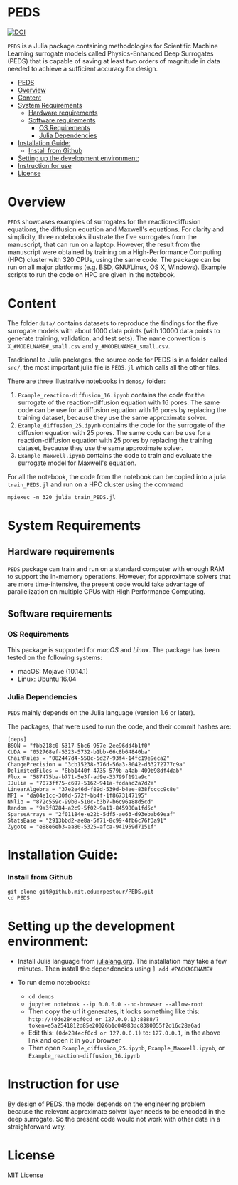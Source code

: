 # PEDS

[![DOI](https://zenodo.org/badge/DOI/10.5281/zenodo.8342595.svg)](https://doi.org/10.5281/zenodo.8342595)

`PEDS` is a Julia package containing methodologies for Scientific Machine Learning surrogate models called Physics-Enhanced Deep Surrogates (PEDS) that is capable of saving at least two orders of magnitude in data needed to achieve a sufficient accuracy for design.

- [PEDS](#peds)
- [Overview](#overview)
- [Content](#content)
- [System Requirements](#system-requirements)
  - [Hardware requirements](#hardware-requirements)
  - [Software requirements](#software-requirements)
    - [OS Requirements](#os-requirements)
    - [Julia Dependencies](#julia-dependencies)
- [Installation Guide:](#installation-guide)
    - [Install from Github](#install-from-github)
- [Setting up the development environment:](#setting-up-the-development-environment)
- [Instruction for use](#instruction-for-use)
- [License](#license)

# Overview
``PEDS`` showcases examples of surrogates for the reaction-diffusion equations, the diffusion equation and Maxwell's equations. For clarity and simplicity, three notebooks illustrate the five surrogates from the manuscript, that can run on a laptop. However, the result from the manuscript were obtained by training on a High-Performance Computing (HPC) cluster with 320 CPUs, using the same code. 
The package can be run on all major platforms (e.g. BSD, GNU/Linux, OS X, Windows).
Example scripts to run the code on HPC are given in the notebook.

# Content

The folder `data/` contains datasets to reproduce the findings for the five surrogate models with about 1000 data points (with 10000 data points to generate training, validation, and test sets). The name convention is `X_#MODELNAME#_small.csv` and `y_#MODELNAME#_small.csv`. 

Traditional to Julia packages, the source code for PEDS is in a folder called `src/`, the most important julia file is `PEDS.jl` which calls all the other files. 

There are three illustrative notebooks in `demos/` folder:
1. `Example_reaction-diffusion_16.ipynb` contains the code for the surrogate of the reaction-diffusion equation with 16 pores. The same code can be use for a diffusion equation with 16 pores by replacing the training dataset, because they use the same approximate solver.
2. `Example_diffusion_25.ipynb` contains the code for the surrogate of the diffusion equation with 25 pores. The same code can be use for a reaction-diffusion equation with 25 pores by replacing the training dataset, because they use the same approximate solver.
3. `Example_Maxwell.ipynb` contains the code to train and evaluate the surrogate model for Maxwell's equation. 

For all the notebook, the code from the notebook can be copied into a julia `train_PEDS.jl` and run on a HPC cluster using the command

```
mpiexec -n 320 julia train_PEDS.jl
```

# System Requirements
## Hardware requirements
`PEDS` package can train and run on a standard computer with enough RAM to support the in-memory operations. However, for approximate solvers that are more time-intensive, the present code would take advantage of parallelization on multiple CPUs with High Performance Computing. 

## Software requirements
### OS Requirements
This package is supported for *macOS* and *Linux*. The package has been tested on the following systems:
+ macOS: Mojave (10.14.1)
+ Linux: Ubuntu 16.04

### Julia Dependencies
`PEDS` mainly depends on the Julia language (version 1.6 or later).

The packages, that were used to run the code, and their commit hashes are:
```
[deps]
BSON = "fbb218c0-5317-5bc6-957e-2ee96dd4b1f0"
CUDA = "052768ef-5323-5732-b1bb-66c8b64840ba"
ChainRules = "082447d4-558c-5d27-93f4-14fc19e9eca2"
ChangePrecision = "3cb15238-376d-56a3-8042-d33272777c9a"
DelimitedFiles = "8bb1440f-4735-579b-a4ab-409b98df4dab"
Flux = "587475ba-b771-5e3f-ad9e-33799f191a9c"
IJulia = "7073ff75-c697-5162-941a-fcdaad2a7d2a"
LinearAlgebra = "37e2e46d-f89d-539d-b4ee-838fcccc9c8e"
MPI = "da04e1cc-30fd-572f-bb4f-1f8673147195"
NNlib = "872c559c-99b0-510c-b3b7-b6c96a88d5cd"
Random = "9a3f8284-a2c9-5f02-9a11-845980a1fd5c"
SparseArrays = "2f01184e-e22b-5df5-ae63-d93ebab69eaf"
StatsBase = "2913bbd2-ae8a-5f71-8c99-4fb6c76f3a91"
Zygote = "e88e6eb3-aa80-5325-afca-941959d7151f"
```

# Installation Guide:

### Install from Github

```
git clone git@github.mit.edu:rpestour/PEDS.git
cd PEDS
```

# Setting up the development environment:
- Install Julia language from [julialang.org](https://julialang.org/downloads/). The installation may take a few minutes. Then install the dependencies using `] add #PACKAGENAME#`


- To run demo notebooks:
  - `cd demos`
  - `jupyter notebook --ip 0.0.0.0 --no-browser --allow-root`
  - Then copy the url it generates, it looks something like this: `http://(0de284ecf0cd or 127.0.0.1):8888/?token=e5a2541812d85e20026b1d04983dc8380055f2d16c28a6ad`
  - Edit this: `(0de284ecf0cd or 127.0.0.1)` to: `127.0.0.1`, in the above link and open it in your browser
  - Then open `Example_diffusion_25.ipynb`, `Example_Maxwell.ipynb`, or `Example_reaction-diffusion_16.ipynb`

# Instruction for use

By design of PEDS, the model depends on the engineering problem because the relevant approximate solver layer needs to be encoded in the deep surrogate. So the present code would not work with other data in a straighforward way.

# License

MIT License
